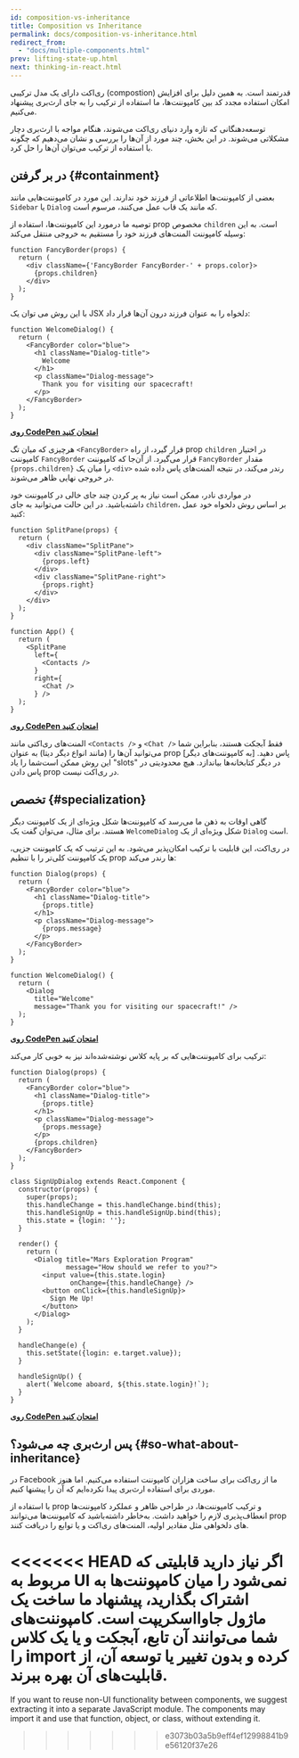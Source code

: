 ```yaml
---
id: composition-vs-inheritance
title: Composition vs Inheritance
permalink: docs/composition-vs-inheritance.html
redirect_from:
  - "docs/multiple-components.html"
prev: lifting-state-up.html
next: thinking-in-react.html
---
```

ری‌اکت دارای یک مدل ترکیبی (compostion) قدرتمند است. به همین دلیل برای افزایش امکان استفاده مجدد کد بین کامپوننت‌ها، ما استفاده از ترکیب را به جای ارث‌بری پیشنهاد می‌کنیم.

توسعه‌دهنگانی که تازه وارد دنیای ری‌اکت می‌شوند، هنگام مواجه با ارث‌بری دچار مشکلاتی می‌شوند. در این بخش، چند مورد از آن‌ها را بررسی و نشان می‌دهیم که چگونه با استفاده از ترکیب می‌توان آن‌ها را حل کرد.

## در بر گرفتن {#containment}

بعضی از کامپوننت‌ها اطلاعاتی از فرزند خود ندارند. این مورد در کامپوننت‌هایی مانند `Sidebar` یا `Dialog` که مانند یک قاب عمل می‌کنند، مرسوم است.

توصیه ما درمورد این کامپوننت‌ها، استفاده از prop مخصوص `children` است. به این وسیله کامپوننت المنت‌های فرزند خود را مستقیم به خروجی منتقل می‌کند:

```js{4}
function FancyBorder(props) {
  return (
    <div className={'FancyBorder FancyBorder-' + props.color}>
      {props.children}
    </div>
  );
}
```

با این روش می توان یک JSX دلخواه را به عنوان فرزند درون آن‌ها قرار داد:

```js{4-9}
function WelcomeDialog() {
  return (
    <FancyBorder color="blue">
      <h1 className="Dialog-title">
        Welcome
      </h1>
      <p className="Dialog-message">
        Thank you for visiting our spacecraft!
      </p>
    </FancyBorder>
  );
}
```

**[روی CodePen امتحان کنید](https://codepen.io/gaearon/pen/ozqNOV?editors=0010)**

هرچیزی که میان تگ `<FancyBorder>` قرار گیرد، از راه prop `children` در اختیار کامپوننت `FancyBorder` قرار می‌گیرد. از آن‌جا که کامپوننت `FancyBorder` مقدار `{props.children}` را میان یک `<div>` رندر می‌کند، در نتیجه المنت‌های پاس داده شده در خروجی نهایی ظاهر می‌شوند.

در مواردی نادر، ممکن است نیاز به پر کردن چند جای خالی در کامپوننت خود داشته‌باشید. در این حالت می‌توانید به جای `children`، بر اساس روش دلخواه خود عمل کنید:

```js{5,8,18,21}
function SplitPane(props) {
  return (
    <div className="SplitPane">
      <div className="SplitPane-left">
        {props.left}
      </div>
      <div className="SplitPane-right">
        {props.right}
      </div>
    </div>
  );
}

function App() {
  return (
    <SplitPane
      left={
        <Contacts />
      }
      right={
        <Chat />
      } />
  );
}
```

[**روی CodePen امتحان کنید**](https://codepen.io/gaearon/pen/gwZOJp?editors=0010)

المنت‌های ری‌اکتی مانند `<Contacts />` و `<Chat />` فقط ‌آبجکت هستند، بنابراین شما می‌توانید آن‌ها را (مانند انواع دیگر دیتا) به عنوان prop [به کامپوننت‌های دیگر] پاس دهید. این روش ممکن است‌شما را یاد "slots" در دیگر کتابخانه‌ها بیاندازد. هیچ محدودیتی در پاس دادن prop در ری‌اکت نیست.

## تخصص {#specialization}

گاهی اوقات به ذهن ما می‌رسد که کامپوننت‌ها شکل ویژه‌ای از یک کامپوننت دیگر هستند. برای مثال، می‌توان گفت یک `WelcomeDialog` شکل ویژه‌ای از یک `Dialog` است.

در ری‌اکت، این قابلیت با ترکیب امکان‌پذیر می‌شود. به این ترتیب که یک کامپوننت جزیی، یک کامپوننت کلی‌تر را با تنظیم prop ها رندر می‌کند:

```js{5,8,16-18}
function Dialog(props) {
  return (
    <FancyBorder color="blue">
      <h1 className="Dialog-title">
        {props.title}
      </h1>
      <p className="Dialog-message">
        {props.message}
      </p>
    </FancyBorder>
  );
}

function WelcomeDialog() {
  return (
    <Dialog
      title="Welcome"
      message="Thank you for visiting our spacecraft!" />
  );
}
```

[**روی CodePen امتحان کنید**](https://codepen.io/gaearon/pen/kkEaOZ?editors=0010)

ترکیب برای کامپوننت‌هایی که بر پایه کلاس نوشته‌شده‌اند نیز به خوبی کار می‌کند:

```js{10,27-31}
function Dialog(props) {
  return (
    <FancyBorder color="blue">
      <h1 className="Dialog-title">
        {props.title}
      </h1>
      <p className="Dialog-message">
        {props.message}
      </p>
      {props.children}
    </FancyBorder>
  );
}

class SignUpDialog extends React.Component {
  constructor(props) {
    super(props);
    this.handleChange = this.handleChange.bind(this);
    this.handleSignUp = this.handleSignUp.bind(this);
    this.state = {login: ''};
  }

  render() {
    return (
      <Dialog title="Mars Exploration Program"
              message="How should we refer to you?">
        <input value={this.state.login}
               onChange={this.handleChange} />
        <button onClick={this.handleSignUp}>
          Sign Me Up!
        </button>
      </Dialog>
    );
  }

  handleChange(e) {
    this.setState({login: e.target.value});
  }

  handleSignUp() {
    alert(`Welcome aboard, ${this.state.login}!`);
  }
}
```

[**روی CodePen امتحان کنید**](https://codepen.io/gaearon/pen/gwZbYa?editors=0010)

## پس ارث‌بری چه می‌شود؟ {#so-what-about-inheritance}

در Facebook ما از ری‌اکت برای ساخت هزاران کامپوننت استفاده می‌کنیم. اما هنوز موردی برای استفاده ارث‌بری پیدا نکرده‌ایم که آن را پیشنها کنیم.

با استفاده از prop و ترکیب کامپوننت‌ها، در طراحی ظاهر و عملکرد کامپوننت‌ها انعطاف‌پذیری لازم را خواهید داشت. به‌خاطر داشته‌باشید که کامپوننت‌ها می‌توانند prop های دلخواهی مثل مقادیر اولیه، المنت‌های ری‌اکت و یا توابع را دریافت کنند.

<<<<<<< HEAD
اگر نیاز دارید قابلیتی که مربوط به UI نمی‌شود را میان کامپوننت‌ها به اشتراک بگذارید، پیشنهاد ما ساخت یک ماژول جاوااسکریپت است. کامپوننت‌های شما می‌توانند آن تابع، آبجکت و یا یک کلاس را import کرده و بدون تغییر یا توسعه آن، از قابلیت‌های آن بهره ببرند.
=======
If you want to reuse non-UI functionality between components, we suggest extracting it into a separate JavaScript module. The components may import it and use that function, object, or class, without extending it.
>>>>>>> e3073b03a5b9eff4ef12998841b9e56120f37e26
